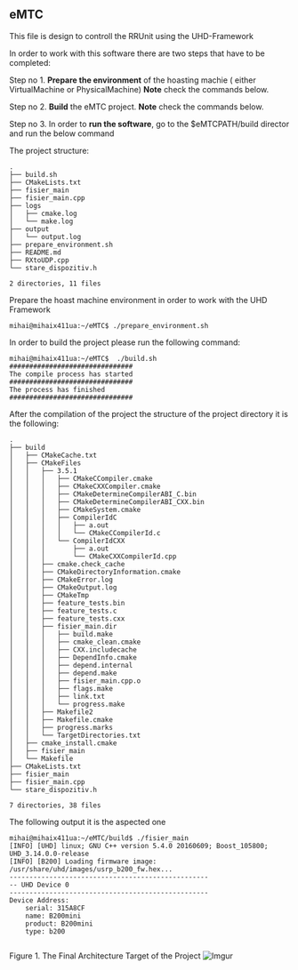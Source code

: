 ## eMTC

This file is design to controll the RRUnit using the UHD-Framework

In order to work with this software there are two steps that have to be completed:

Step no 1. **Prepare the environment** of the hoasting machie ( either VirtualMachine or PhysicalMachine)
    **Note** check the commands below.
    
Step no 2. **Build** the eMTC project.
    **Note** check the commands below.
    
Step no 3. In order to **run the software**, go to the $eMTCPATH/build director and run the below command


The project structure:
```
.
├── build.sh
├── CMakeLists.txt
├── fisier_main
├── fisier_main.cpp
├── logs
│   ├── cmake.log
│   └── make.log
├── output
│   └── output.log
├── prepare_environment.sh
├── README.md
├── RXtoUDP.cpp
└── stare_dispozitiv.h

2 directories, 11 files
```
Prepare the hoast machine environment in order to work with the UHD Framework

```
mihai@mihaix411ua:~/eMTC$ ./prepare_environment.sh

```
In order to build the project please run the following command:

```
mihai@mihaix411ua:~/eMTC$  ./build.sh 
###############################
The compile process has started
###############################
The process has finished
###############################

```

After the compilation of the project the structure of the project directory it is the following:

```
.
├── build
│   ├── CMakeCache.txt
│   ├── CMakeFiles
│   │   ├── 3.5.1
│   │   │   ├── CMakeCCompiler.cmake
│   │   │   ├── CMakeCXXCompiler.cmake
│   │   │   ├── CMakeDetermineCompilerABI_C.bin
│   │   │   ├── CMakeDetermineCompilerABI_CXX.bin
│   │   │   ├── CMakeSystem.cmake
│   │   │   ├── CompilerIdC
│   │   │   │   ├── a.out
│   │   │   │   └── CMakeCCompilerId.c
│   │   │   └── CompilerIdCXX
│   │   │       ├── a.out
│   │   │       └── CMakeCXXCompilerId.cpp
│   │   ├── cmake.check_cache
│   │   ├── CMakeDirectoryInformation.cmake
│   │   ├── CMakeError.log
│   │   ├── CMakeOutput.log
│   │   ├── CMakeTmp
│   │   ├── feature_tests.bin
│   │   ├── feature_tests.c
│   │   ├── feature_tests.cxx
│   │   ├── fisier_main.dir
│   │   │   ├── build.make
│   │   │   ├── cmake_clean.cmake
│   │   │   ├── CXX.includecache
│   │   │   ├── DependInfo.cmake
│   │   │   ├── depend.internal
│   │   │   ├── depend.make
│   │   │   ├── fisier_main.cpp.o
│   │   │   ├── flags.make
│   │   │   ├── link.txt
│   │   │   └── progress.make
│   │   ├── Makefile2
│   │   ├── Makefile.cmake
│   │   ├── progress.marks
│   │   └── TargetDirectories.txt
│   ├── cmake_install.cmake
│   ├── fisier_main
│   └── Makefile
├── CMakeLists.txt
├── fisier_main
├── fisier_main.cpp
└── stare_dispozitiv.h

7 directories, 38 files
```

The following output it is the aspected one
```
mihai@mihaix411ua:~/eMTC/build$ ./fisier_main 
[INFO] [UHD] linux; GNU C++ version 5.4.0 20160609; Boost_105800; UHD_3.14.0.0-release
[INFO] [B200] Loading firmware image: /usr/share/uhd/images/usrp_b200_fw.hex...
--------------------------------------------------
-- UHD Device 0
--------------------------------------------------
Device Address:
    serial: 315A8CF
    name: B200mini
    product: B200mini
    type: b200


```

Figure 1. The Final Architecture Target of the Project
![Imgur](https://i.imgur.com/ul77zik.png)
